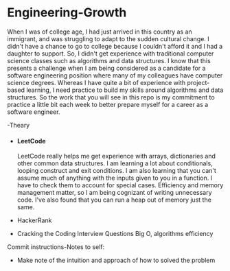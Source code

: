 # Engineering-Growth
When I was of college age, I had just arrived in this country as an immigrant, and was struggling to adapt to the sudden cultural change. I didn't have a chance to go to college because I couldn't afford it and I had a daughter to support. So, I didn't get experience with traditional computer science classes such as algorithms and data structures. I know that this presents a challenge when I am being considered as a candidate for a software engineering position where many of my colleagues have computer science degrees. Whereas I have quite a bit of experience with project-based learning, I need practice to build my skills around algorithms and data structures. So the work that you will see in this repo is my commitment to practice a little bit each week to better prepare myself for a career as a software engineer.

-Theary


* #### LeetCode  


    LeetCode really helps me get experience with arrays, dictionaries and other common data structures. I am learning a lot about conditionals, looping construct and exit conditions. I am also learning that you can't assume much of anything with the inputs given to you in a function. I have to check them to account for special cases. Efficiency and memory management matter, so I am being cognizant of writing unnecessary code. I've also found that you can run a heap out of memory just the same.

* HackerRank

* Cracking the Coding Interview Questions
    Big O, algorithms efficiency

Commit instructions-Notes to self:
* Make note of the intuition and approach of how to solved the problem

